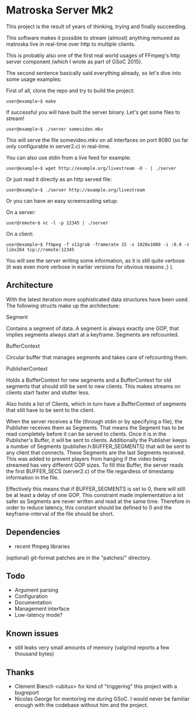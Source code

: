 Matroska Server Mk2
===================

This project is the result of years of thinking, trying and finally succeeding.

This software makes it possible to stream (almost) anything remuxed as matroska live in real-time over http to multiple clients.

This is probably also one of the first real world usages of FFmpeg's http server component (which I wrote as part of GSoC 2015).

The second sentence basically said everything already, so let's dive into some usage examples:

First of all, clone the repo and try to build the project:

```
user@example~$ make
```


If successful you will have built the server binary. Let's get some files to stream!

```
user@example~$ ./server somevideo.mkv
```


This will serve the file somevideo.mkv on all interfaces on port 8080 (so far only configurable in server2.c) in real-time.

You can also use stdin from a live feed for example:

```
user@example~$ wget http://example.org/livestream -O - | ./server
```


Or just read it directly as an http served file:

```
user@example~$ ./server http://example.org/livestream
```


Or you can have an easy screencasting setup:


On a server:
```
user@remote~$ nc -l -p 12345 | ./server
```

On a client:

```
user@example~$ ffmpeg -f x11grab -framerate 15 -s 1920x1080 -i :0.0 -c libx264 tcp://remote:12345
```

You will see the server writing some information, as it is still quite verbose (it was even more verbose in earlier versions for obvious reasons ;) ).


Architecture
------------

With the latest iteration more sophisticated data structures have been used.
The following structs make up the architecture:

Segment

Contains a segment of data. A segment is always exactly one GOP, that implies segments always start at a keyframe.
Segments are refcounted.

BufferContext

Circular buffer that manages segments and takes care of refcounting them.


PublisherContext

Holds a BufferContext for new segments and a BufferContext for old segments that should still be sent to new clients. This makes streams on clients start faster and stutter less.

Also holds a list of Clients, which in turn have a BufferContext of segments that still have to be sent to the client.


When the server receives a file (through stdin or by specifying a file), the Publisher receives them as Segments. That means the Segment has to be read completely before it can be served to clients. Once it is in the Publisher's Buffer, it will be sent to clients. Additionally the Publisher keeps a number of Segments (publisher.h:BUFFER\_SEGMENTS) that will be sent to any client that connects. These Segments are the last Segments received. This was added to prevent players from hanging if the video being streamed has very different GOP sizes. To fill this Buffer, the server reads the first BUFFER\_SECS (server2.c) of the file regardless of timestamp information in the file.

Effectively this means that if BUFFER_SEGMENTS is set to 0, there will still be at least a delay of one GOP. This constraint made implementation a lot safer as Segments are never written and read at the same time. Therefore in order to reduce latency, this constant should be defined to 0 and the keyframe-interval of the file should be short.



Dependencies
------------

- recent ffmpeg libraries

(optional) git-format patches are in the "patches/" directory.


Todo
----

- Argument parsing
- Configuration
- Documentation
- Management interface
- Low-latency mode?

Known issues
------------

 - still leaks very small amounts of memory (valgrind reports a few thousand bytes)

Thanks
------

- Clément Bœsch \<ubitux\> for kind of "triggering" this project with a bugreport
- Nicolas George for mentoring me during GSoC. I would never be familiar enough with the codebase without him and the project.
